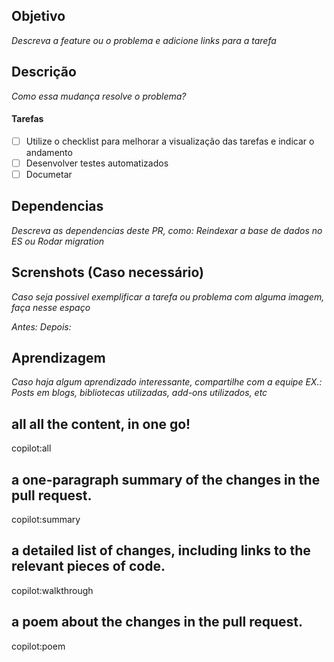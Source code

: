 ## Objetivo
_Descreva a feature ou o problema e adicione links para a tarefa_

## Descrição
_Como essa mudança resolve o problema?_

#### Tarefas
- [ ] Utilize o checklist para melhorar a visualização das tarefas e indicar o andamento
- [ ] Desenvolver testes automatizados
- [ ] Documetar

## Dependencias
_Descreva as dependencias deste PR, como: Reindexar a base de dados no ES ou Rodar migration_

## Screnshots (Caso necessário)
_Caso seja possivel exemplificar a tarefa ou problema com alguma imagem, faça nesse espaço_

_Antes:_
_Depois:_

## Aprendizagem
_Caso haja algum aprendizado interessante, compartilhe com a equipe_
_EX.: Posts em blogs, bibliotecas utilizadas, add-ons utilizados, etc_

## all all the content, in one go!
copilot:all

## a one-paragraph summary of the changes in the pull request.
copilot:summary 

## a detailed list of changes, including links to the relevant pieces of code.
copilot:walkthrough 

## a poem about the changes in the pull request.
copilot:poem 
